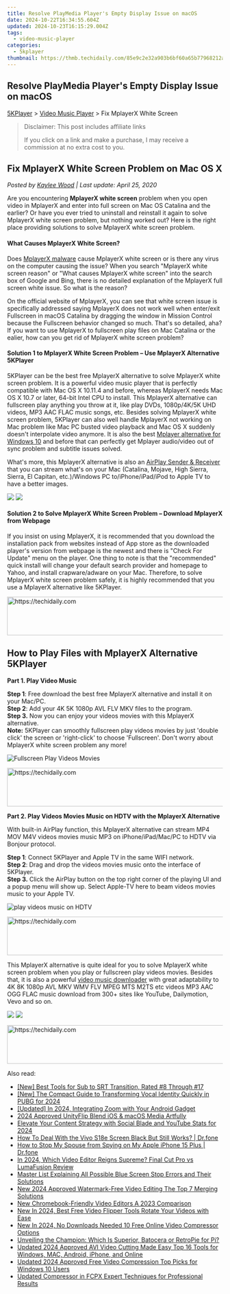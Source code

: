 ```yaml
---
title: Resolve PlayMedia Player's Empty Display Issue on macOS
date: 2024-10-22T16:34:55.604Z
updated: 2024-10-23T16:15:29.004Z
tags:
  - video-music-player
categories:
  - 5kplayer
thumbnail: https://thmb.techidaily.com/85e9c2e32a903b6bf60a65b77968212abbcf7690eb44299839f1e9c463cd1ddf.jpg
---
```


## Resolve PlayMedia Player's Empty Display Issue on macOS

[5KPlayer](https://tools.techidaily.com/5kplayer/products/) \> [Video Music Player](https://tools.techidaily.com/5kplayer/video-music-player/) \> Fix MplayerX White Screen

>  Disclaimer: This post includes affiliate links
>
>  If you click on a link and make a purchase, I may receive a commission at no extra cost to you.
>

## Fix MplayerX White Screen Problem on Mac OS X

 _Posted by [Kaylee Wood](https://www.quora.com/profile/Amanda-Hu-21) | Last update: April 25, 2020_

Are you encountering **MplayerX white screen** problem when you open video in MplayerX and enter into full screen on Mac OS Catalina and the earlier? Or have you ever tried to uninstall and reinstall it again to solve MplayerX white screen problem, but nothing worked out? Here is the right place providing solutions to solve MplayerX white screen problem.

#### **What Causes MplayerX White Screen?**

Does [MplayerX malware](https://tools.techidaily.com/5kplayer/video-music-player/) cause MplayerX white screen or is there any virus on the computer causing the issue? When you search "MplayerX white screen reason" or "What causes MplayerX white screen" into the search box of Google and Bing, there is no detailed explanation of the MplayerX full screen white issue. So what is the reason? 

On the official website of MplayerX, you can see that white screen issue is specifically addressed saying MplayerX does not work well when enter/exit Fullscreen in macOS Catalina by dragging the window in Mission Control because the Fullscreen behavior changed so much. That's so detailed, aha? If you want to use MplayerX to fullscreen play files on Mac Catalina or the ealier, how can you get rid of MplayerX white screen problem?

#### **Solution 1 to MplayerX White Screen Problem – Use MplayerX Alternative 5KPlayer**

5KPlayer can be the best free MplayerX alternative to solve MplayerX white screen problem. It is a powerful video music player that is perfectly compatible with Mac OS X 10.11.4 and before, whereas MplayerX needs Mac OS X 10.7 or later, 64-bit Intel CPU to install. This MplayerX alternative can fullscreen play anything you throw at it, like play DVDs, 1080p/4K/5K UHD videos, MP3 AAC FLAC music songs, etc. Besides solving MplayerX white screen problem, 5KPlayer can also well handle MplayerX not working on Mac problem like Mac PC busted video playback and Mac OS X suddenly doesn't interpolate video anymore. It is also the best [Mplayer alternative for Windows 10](https://tools.techidaily.com/5kplayer/video-music-player/) and before that can perfectly get Mplayer audio/video out of sync problem and subtitle issues solved. 

What's more, this MplayerX alternative is also an [AirPlay Sender & Receiver](https://tools.techidaily.com/5kplayer/airplay/) that you can stream what's on your Mac (Catalina, Mojave, High Sierra, Sierra, El Capitan, etc.)/Windows PC to/iPhone/iPad/iPod to Apple TV to have a better images.

[![](https://www.5kplayer.com/video-music-player/../button/freedownwhitewin.png)](https://tools.techidaily.com/5kplayer/products/) [![](https://www.5kplayer.com/video-music-player/../button/freedownbackmac.png)](https://tools.techidaily.com/5kplayer/products/) 

#### **Solution 2 to Solve MplayerX White Screen Problem – Download MplayerX from Webpage**

If you insist on using MplayerX, it is recommended that you download the installation pack from websites instead of App store as the downloaded player's version from webpage is the newest and there is "Check For Update" menu on the player. One thing to note is that the "recommended" quick install will change your default search provider and homepage to Yahoo, and install crapware/adware on your Mac. Therefore, to solve MplayerX white screen problem safely, it is highly recommended that you use a MplayerX alternative like 5KPlayer.

<!-- affiliate ads begin -->
<a href="https://appsumo.8odi.net/c/5597632/2043638/7443" target="_top" id="2043638">
  <img src="//a.impactradius-go.com/display-ad/7443-2043638" border="0" alt="https://techidaily.com" width="728" height="90"/>
</a>
<img height="0" width="0" src="https://appsumo.8odi.net/i/5597632/2043638/7443" style="position:absolute;visibility:hidden;" border="0" />
<!-- affiliate ads end -->

## How to Play Files with MplayerX Alternative 5KPlayer

**Part 1\. Play Video Music**

**Step 1**: Free download the best free MplayerX alternative and install it on your Mac/PC.  
**Step 2**: Add your 4K 5K 1080p AVL FLV MKV files to the program.  
**Step 3.** Now you can enjoy your videos movies with this MplayerX alternative.  
**Note:** 5KPlayer can smoothly fullscreen play videos movies by just 'double click' the screen or 'right-click' to choose 'Fullscreen'. Don't worry about MplayerX white screen problem any more!

![Fullscreen Play Videos Movies](https://www.5kplayer.com/video-music-player/img/5kplayer-play-video-free.jpg) 

<!-- affiliate ads begin -->
<a href="https://appsumo.8odi.net/c/5597632/2144310/7443" target="_top" id="2144310">
  <img src="//a.impactradius-go.com/display-ad/7443-2144310" border="0" alt="https://techidaily.com" width="728" height="90"/>
</a>
<img height="0" width="0" src="https://appsumo.8odi.net/i/5597632/2144310/7443" style="position:absolute;visibility:hidden;" border="0" />
<!-- affiliate ads end -->

 **Part 2\. Play Videos Movies Music on HDTV with the MplayerX Alternative** 

With built-in AirPlay function, this MplayerX alternative can stream MP4 MOV M4V videos movies music MP3 on iPhone/iPad/Mac/PC to HDTV via Bonjour protocol.

**Step 1**: Connect 5KPlayer and Apple TV in the same WIFI network.  
**Step 2**: Drag and drop the videos movies music onto the interface of 5KPlayer.  
**Step 3.** Click the AirPlay button on the top right corner of the playing UI and a popup menu will show up. Select Apple-TV here to beam videos movies music to your Apple TV.

![play videos music on HDTV](https://www.5kplayer.com/video-music-player/img/5k-airplay-airplay-with-win10-xsy-15021502.jpg) 

<!-- affiliate ads begin -->
<a href="https://appsumo.8odi.net/c/5597632/2094414/7443" target="_top" id="2094414">
  <img src="//a.impactradius-go.com/display-ad/7443-2094414" border="0" alt="https://techidaily.com" width="728" height="90"/>
</a>
<img height="0" width="0" src="https://appsumo.8odi.net/i/5597632/2094414/7443" style="position:absolute;visibility:hidden;" border="0" />
<!-- affiliate ads end -->

This MplayerX alternative is quite ideal for you to solve MplayerX white screen problem when you play or fullscreen play videos movies. Besides that, it is also a powerful [video music downloader](https://tools.techidaily.com/5kplayer/youtube-download/) with great adaptability to 4K 8K 1080p AVL MKV WMV FLV MPEG MTS M2TS etc videos MP3 AAC OGG FLAC music download from 300+ sites like YouTube, Dailymotion, Vevo and so on.

[![](https://www.5kplayer.com/video-music-player/../button/freedownbackmac.png)](https://tools.techidaily.com/5kplayer/products/) [![](https://www.5kplayer.com/video-music-player/../button/freedownbackwin.png)](https://tools.techidaily.com/5kplayer/products/)

<!-- affiliate ads begin -->
<a href="https://aligracehair.sjv.io/c/5597632/1886003/19272" target="_top" id="1886003">
  <img src="//a.impactradius-go.com/display-ad/19272-1886003" border="0" alt="https://techidaily.com" width="728" height="90"/>
</a>
<img height="0" width="0" src="https://aligracehair.sjv.io/i/5597632/1886003/19272" style="position:absolute;visibility:hidden;" border="0" />
<!-- affiliate ads end -->

<ins class="adsbygoogle"
     style="display:block"
     data-ad-format="autorelaxed"
     data-ad-client="ca-pub-7571918770474297"
     data-ad-slot="1223367746"></ins>

<ins class="adsbygoogle"
     style="display:block"
     data-ad-client="ca-pub-7571918770474297"
     data-ad-slot="8358498916"
     data-ad-format="auto"
     data-full-width-responsive="true"></ins>

<span class="atpl-alsoreadstyle">Also read:</span>
<div><ul>
<li><a href="https://extra-hints.techidaily.com/new-best-tools-for-sub-to-srt-transition-rated-8-through-17/"><u>[New] Best Tools for Sub to SRT Transition, Rated #8 Through #17</u></a></li>
<li><a href="https://article-files.techidaily.com/new-the-compact-guide-to-transforming-vocal-identity-quickly-in-pubg-for-2024/"><u>[New] The Compact Guide to Transforming Vocal Identity Quickly in PUBG for 2024</u></a></li>
<li><a href="https://fox-blue.techidaily.com/updated-in-2024-integrating-zoom-with-your-android-gadget/"><u>[Updated] In 2024, Integrating Zoom with Your Android Gadget</u></a></li>
<li><a href="https://some-guidance.techidaily.com/2024-approved-unityflip-blend-ios-and-macos-media-artfully/"><u>2024 Approved UnityFlip Blend iOS & macOS Media Artfully</u></a></li>
<li><a href="https://youtube-video-recordings.techidaily.com/elevate-your-content-strategy-with-social-blade-and-youtube-stats-for-2024/"><u>Elevate Your Content Strategy with Social Blade and YouTube Stats for 2024</u></a></li>
<li><a href="https://change-location.techidaily.com/how-to-deal-with-the-vivo-s18e-screen-black-but-still-works-drfone-by-drfone-fix-android-problems-fix-android-problems/"><u>How To Deal With the Vivo S18e Screen Black But Still Works? | Dr.fone</u></a></li>
<li><a href="https://change-location.techidaily.com/how-to-stop-my-spouse-from-spying-on-my-apple-iphone-15-plus-drfone-by-drfone-virtual-ios/"><u>How to Stop My Spouse from Spying on My Apple iPhone 15 Plus | Dr.fone</u></a></li>
<li><a href="https://video-ai-editor.techidaily.com/in-2024-which-video-editor-reigns-supreme-final-cut-pro-vs-lumafusion-review/"><u>In 2024, Which Video Editor Reigns Supreme? Final Cut Pro vs LumaFusion Review</u></a></li>
<li><a href="https://tech-recovery.techidaily.com/master-list-explaining-all-possible-blue-screen-stop-errors-and-their-solutions/"><u>Master List Explaining All Possible Blue Screen Stop Errors and Their Solutions</u></a></li>
<li><a href="https://video-ai-editor.techidaily.com/new-2024-approved-watermark-free-video-editing-the-top-7-merging-solutions/"><u>New 2024 Approved Watermark-Free Video Editing The Top 7 Merging Solutions</u></a></li>
<li><a href="https://video-ai-editor.techidaily.com/new-chromebook-friendly-video-editors-a-2023-comparison/"><u>New Chromebook-Friendly Video Editors A 2023 Comparison</u></a></li>
<li><a href="https://video-ai-editor.techidaily.com/new-in-2024-best-free-video-flipper-tools-rotate-your-videos-with-ease/"><u>New In 2024, Best Free Video Flipper Tools Rotate Your Videos with Ease</u></a></li>
<li><a href="https://video-ai-editor.techidaily.com/new-in-2024-no-downloads-needed-10-free-online-video-compressor-options/"><u>New In 2024, No Downloads Needed 10 Free Online Video Compressor Options</u></a></li>
<li><a href="https://games-able.techidaily.com/unveiling-the-champion-which-is-superior-batocera-or-retropie-for-pi/"><u>Unveiling the Champion: Which Is Superior, Batocera or RetroPie for Pi?</u></a></li>
<li><a href="https://video-ai-editor.techidaily.com/updated-2024-approved-avi-video-cutting-made-easy-top-16-tools-for-windows-mac-android-iphone-and-online/"><u>Updated 2024 Approved AVI Video Cutting Made Easy Top 16 Tools for Windows, MAC, Android, iPhone, and Online</u></a></li>
<li><a href="https://video-ai-editor.techidaily.com/updated-2024-approved-free-video-compression-top-picks-for-windows-10-users/"><u>Updated 2024 Approved Free Video Compression Top Picks for Windows 10 Users</u></a></li>
<li><a href="https://video-ai-editor.techidaily.com/updated-compressor-in-fcpx-expert-techniques-for-professional-results/"><u>Updated Compressor in FCPX Expert Techniques for Professional Results</u></a></li>
</ul></div>


